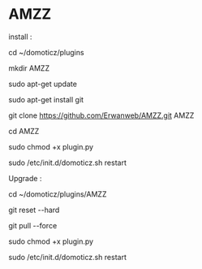# AMZZ
install :

cd ~/domoticz/plugins

mkdir AMZZ

sudo apt-get update

sudo apt-get install git

git clone https://github.com/Erwanweb/AMZZ.git AMZZ

cd AMZZ

sudo chmod +x plugin.py

sudo /etc/init.d/domoticz.sh restart

Upgrade :

cd ~/domoticz/plugins/AMZZ

git reset --hard

git pull --force

sudo chmod +x plugin.py

sudo /etc/init.d/domoticz.sh restart
